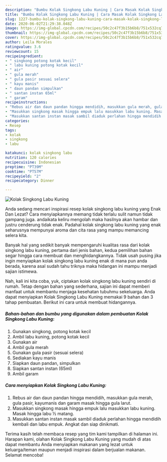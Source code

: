 ```yaml
---
description: "Bumbu Kolak Singkong Labu Kuning | Cara Masak Kolak Singkong Labu Kuning Yang Mudah Dan Praktis"
title: "Bumbu Kolak Singkong Labu Kuning | Cara Masak Kolak Singkong Labu Kuning Yang Mudah Dan Praktis"
slug: 1227-bumbu-kolak-singkong-labu-kuning-cara-masak-kolak-singkong-labu-kuning-yang-mudah-dan-praktis
date: 2020-06-02T21:29:38.048Z
image: https://img-global.cpcdn.com/recipes/50c2c47f3b15b6b8/751x532cq70/kolak-singkong-labu-kuning-foto-resep-utama.jpg
thumbnail: https://img-global.cpcdn.com/recipes/50c2c47f3b15b6b8/751x532cq70/kolak-singkong-labu-kuning-foto-resep-utama.jpg
cover: https://img-global.cpcdn.com/recipes/50c2c47f3b15b6b8/751x532cq70/kolak-singkong-labu-kuning-foto-resep-utama.jpg
author: Leila Morales
ratingvalue: 3.6
reviewcount: 15
recipeingredient:
- " singkong potong kotak kecil"
- " labu kuning potong kotak kecil"
- " air"
- " gula merah"
- " gula pasir sesuai selera"
- " kayu manis"
- " daun pandan simpulkan"
- " santan instan 65ml"
- " garam"
recipeinstructions:
- "Rebus air dan daun pandan hingga mendidih, masukkan gula merah, gula pasir, kayumanis dan garam masak hingga gula larut."
- "Masukkan singkong masak hingga empuk lalu masukkan labu kuning. Masak hingga labu ½ matang."
- "Masukkan santan instan masak sambil diaduk perlahan hingga mendidih kembali dan labu empuk. Angkat dan siap dinikmati."
categories:
- Resep
tags:
- kolak
- singkong
- labu

katakunci: kolak singkong labu 
nutrition: 120 calories
recipecuisine: Indonesian
preptime: "PT39M"
cooktime: "PT57M"
recipeyield: "2"
recipecategory: Dinner

---
```



![Kolak Singkong Labu Kuning](https://img-global.cpcdn.com/recipes/50c2c47f3b15b6b8/751x532cq70/kolak-singkong-labu-kuning-foto-resep-utama.jpg)

Anda sedang mencari inspirasi resep kolak singkong labu kuning yang Enak Dan Lezat? Cara menyiapkannya memang tidak terlalu sulit namun tidak gampang juga. andaikata keliru mengolah maka hasilnya akan hambar dan justru cenderung tidak enak. Padahal kolak singkong labu kuning yang enak seharusnya mempunyai aroma dan cita rasa yang mampu memancing selera kita.



Banyak hal yang sedikit banyak mempengaruhi kualitas rasa dari kolak singkong labu kuning, pertama dari jenis bahan, kedua pemilihan bahan segar hingga cara membuat dan menghidangkannya. Tidak usah pusing jika ingin menyiapkan kolak singkong labu kuning enak di mana pun anda berada, karena asal sudah tahu triknya maka hidangan ini mampu menjadi sajian istimewa.


Nah, kali ini kita coba, yuk, ciptakan kolak singkong labu kuning sendiri di rumah. Tetap dengan bahan yang sederhana, sajian ini dapat memberi manfaat untuk membantu menjaga kesehatan tubuhmu sekeluarga. Anda dapat menyiapkan Kolak Singkong Labu Kuning memakai 9 bahan dan 3 tahap pembuatan. Berikut ini cara untuk membuat hidangannya.

<!--inarticleads1-->

##### Bahan-bahan dan bumbu yang digunakan dalam pembuatan Kolak Singkong Labu Kuning:

1. Gunakan  singkong, potong kotak kecil
1. Ambil  labu kuning, potong kotak kecil
1. Gunakan  air
1. Ambil  gula merah
1. Gunakan  gula pasir (sesuai selera)
1. Sediakan  kayu manis
1. Siapkan  daun pandan, simpulkan
1. Siapkan  santan instan (65ml)
1. Ambil  garam




<!--inarticleads2-->

##### Cara menyiapkan Kolak Singkong Labu Kuning:

1. Rebus air dan daun pandan hingga mendidih, masukkan gula merah, gula pasir, kayumanis dan garam masak hingga gula larut.
1. Masukkan singkong masak hingga empuk lalu masukkan labu kuning. Masak hingga labu ½ matang.
1. Masukkan santan instan masak sambil diaduk perlahan hingga mendidih kembali dan labu empuk. Angkat dan siap dinikmati.




Terima kasih telah membaca resep yang tim kami tampilkan di halaman ini. Harapan kami, olahan Kolak Singkong Labu Kuning yang mudah di atas dapat membantu Anda menyiapkan makanan yang lezat untuk keluarga/teman maupun menjadi inspirasi dalam berjualan makanan. Selamat mencoba!
